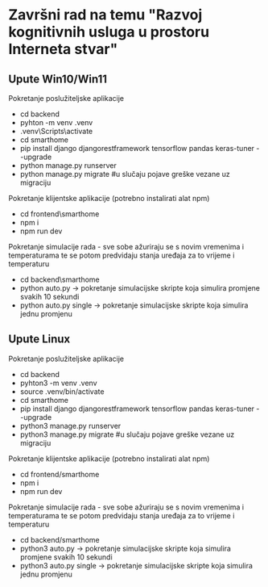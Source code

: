 # Završni rad na temu "Razvoj kognitivnih usluga u prostoru Interneta stvar"

## Upute Win10/Win11

Pokretanje poslužiteljske aplikacije
- cd backend
- pyhton -m venv .venv
- .venv\Scripts\activate
- cd smarthome
- pip install django djangorestframework tensorflow pandas keras-tuner --upgrade
- python manage.py runserver
- python manage.py migrate #u slučaju pojave greške vezane uz migraciju

Pokretanje klijentske aplikacije (potrebno instalirati alat npm)
- cd frontend\smarthome
- npm i
- npm run dev

Pokretanje simulacije rada - sve sobe ažuriraju se s novim vremenima i temperaturama te se potom predvidaju stanja uređaja za to vrijeme i temperaturu
- cd backend\smarthome
- python auto.py -> pokretanje simulacijske skripte koja simulira promjene svakih 10 sekundi
- python auto.py single -> pokretanje simulacijske skripte koja simulira jednu promjenu

## Upute Linux

Pokretanje poslužiteljske aplikacije
- cd backend
- pyhton3 -m venv .venv
- source .venv/bin/activate
- cd smarthome
- pip install django djangorestframework tensorflow pandas keras-tuner --upgrade
- python3 manage.py runserver
- python3 manage.py migrate #u slučaju pojave greške vezane uz migraciju

Pokretanje klijentske aplikacije (potrebno instalirati alat npm)
- cd frontend/smarthome
- npm i
- npm run dev

Pokretanje simulacije rada - sve sobe ažuriraju se s novim vremenima i temperaturama te se potom predvidaju stanja uređaja za to vrijeme i temperaturu
- cd backend/smarthome
- python3 auto.py -> pokretanje simulacijske skripte koja simulira promjene svakih 10 sekundi
- python3 auto.py single -> pokretanje simulacijske skripte koja simulira jednu promjenu

